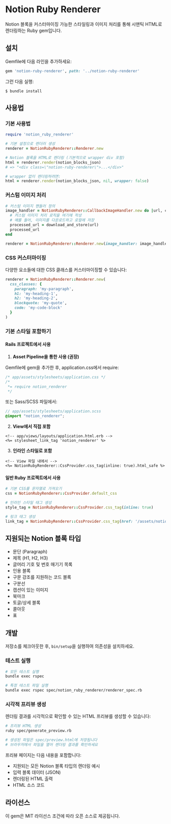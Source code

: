 # Notion Ruby Renderer

Notion 블록을 커스터마이징 가능한 스타일링과 이미지 처리를 통해 시맨틱 HTML로 렌더링하는 Ruby gem입니다.

## 설치

Gemfile에 다음 라인을 추가하세요:

```ruby
gem 'notion-ruby-renderer', path: '../notion-ruby-renderer'
```

그런 다음 실행:

    $ bundle install

## 사용법

### 기본 사용법

```ruby
require 'notion_ruby_renderer'

# 기본 설정으로 렌더러 생성
renderer = NotionRubyRenderer::Renderer.new

# Notion 블록을 HTML로 렌더링 (기본적으로 wrapper div 포함)
html = renderer.render(notion_blocks_json)
# => "<div class=\"notion-ruby-renderer\">...</div>"

# wrapper 없이 렌더링하려면:
html = renderer.render(notion_blocks_json, nil, wrapper: false)
```

### 커스텀 이미지 처리

```ruby
# 커스텀 이미지 핸들러 정의
image_handler = NotionRubyRenderer::CallbackImageHandler.new do |url, context|
  # 커스텀 이미지 처리 로직을 여기에 작성
  # 예를 들어, 이미지를 다운로드하고 로컬에 저장
  processed_url = download_and_store(url)
  processed_url
end

renderer = NotionRubyRenderer::Renderer.new(image_handler: image_handler)
```

### CSS 커스터마이징

다양한 요소들에 대한 CSS 클래스를 커스터마이징할 수 있습니다:

```ruby
renderer = NotionRubyRenderer::Renderer.new(
  css_classes: {
    paragraph: 'my-paragraph',
    h1: 'my-heading-1',
    h2: 'my-heading-2',
    blockquote: 'my-quote',
    code: 'my-code-block'
  }
)
```

### 기본 스타일 포함하기

#### Rails 프로젝트에서 사용

1. **Asset Pipeline을 통한 사용 (권장)**

Gemfile에 gem을 추가한 후, application.css에서 require:

```css
/* app/assets/stylesheets/application.css */
/*
 *= require notion_renderer
 */
```

또는 Sass/SCSS 파일에서:

```scss
// app/assets/stylesheets/application.scss
@import "notion_renderer";
```

2. **View에서 직접 포함**

```erb
<!-- app/views/layouts/application.html.erb -->
<%= stylesheet_link_tag 'notion_renderer' %>
```

3. **인라인 스타일로 포함**

```erb
<!-- View 파일 내에서 -->
<%= NotionRubyRenderer::CssProvider.css_tag(inline: true).html_safe %>
```

#### 일반 Ruby 프로젝트에서 사용

```ruby
# 기본 CSS를 문자열로 가져오기
css = NotionRubyRenderer::CssProvider.default_css

# 인라인 스타일 태그 생성
style_tag = NotionRubyRenderer::CssProvider.css_tag(inline: true)

# 링크 태그 생성
link_tag = NotionRubyRenderer::CssProvider.css_tag(href: '/assets/notion_renderer.css')
```

## 지원되는 Notion 블록 타입

- 문단 (Paragraph)
- 제목 (H1, H2, H3)
- 글머리 기호 및 번호 매기기 목록
- 인용 블록
- 구문 강조를 지원하는 코드 블록
- 구분선
- 캡션이 있는 이미지
- 북마크
- 토글/상세 블록
- 콜아웃
- 표

## 개발

저장소를 체크아웃한 후, `bin/setup`을 실행하여 의존성을 설치하세요.

### 테스트 실행

```bash
# 모든 테스트 실행
bundle exec rspec

# 특정 테스트 파일 실행
bundle exec rspec spec/notion_ruby_renderer/renderer_spec.rb
```

### 시각적 프리뷰 생성

렌더링 결과를 시각적으로 확인할 수 있는 HTML 프리뷰를 생성할 수 있습니다:

```bash
# 프리뷰 HTML 생성
ruby spec/generate_preview.rb

# 생성된 파일은 spec/preview.html에 저장됩니다
# 브라우저에서 파일을 열어 렌더링 결과를 확인하세요
```

프리뷰 페이지는 다음 내용을 포함합니다:
- 지원되는 모든 Notion 블록 타입의 렌더링 예시
- 입력 블록 데이터 (JSON)
- 렌더링된 HTML 출력
- HTML 소스 코드

## 라이선스

이 gem은 MIT 라이선스 조건에 따라 오픈 소스로 제공됩니다.